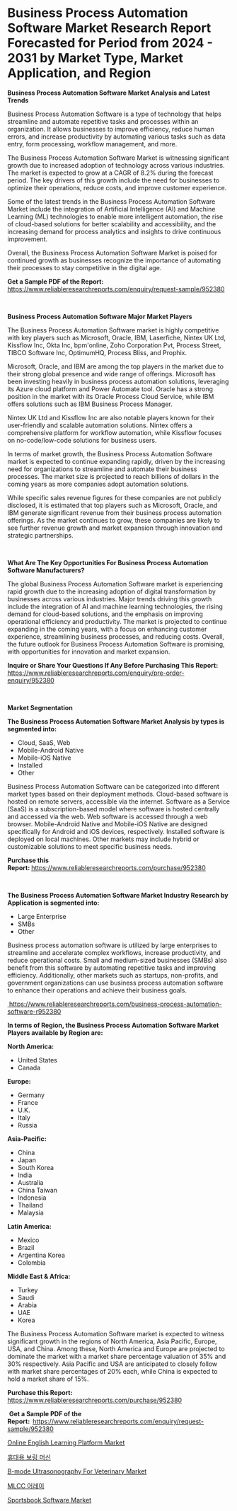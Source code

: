 <p><h1>Business Process Automation Software Market Research Report Forecasted for Period from 2024 -  2031 by Market Type, Market Application, and Region</h1></p><p><strong>Business Process Automation Software Market Analysis and Latest Trends</strong></p>
<p><p>Business Process Automation Software is a type of technology that helps streamline and automate repetitive tasks and processes within an organization. It allows businesses to improve efficiency, reduce human errors, and increase productivity by automating various tasks such as data entry, form processing, workflow management, and more.</p><p>The Business Process Automation Software Market is witnessing significant growth due to increased adoption of technology across various industries. The market is expected to grow at a CAGR of 8.2% during the forecast period. The key drivers of this growth include the need for businesses to optimize their operations, reduce costs, and improve customer experience.</p><p>Some of the latest trends in the Business Process Automation Software Market include the integration of Artificial Intelligence (AI) and Machine Learning (ML) technologies to enable more intelligent automation, the rise of cloud-based solutions for better scalability and accessibility, and the increasing demand for process analytics and insights to drive continuous improvement.</p><p>Overall, the Business Process Automation Software Market is poised for continued growth as businesses recognize the importance of automating their processes to stay competitive in the digital age.</p></p>
<p><strong>Get a Sample PDF of the Report:&nbsp;</strong> <a href="https://www.reliableresearchreports.com/enquiry/request-sample/952380">https://www.reliableresearchreports.com/enquiry/request-sample/952380</a></p>
<p>&nbsp;</p>
<p><strong>Business Process Automation Software Major Market Players</strong></p>
<p><p>The Business Process Automation Software market is highly competitive with key players such as Microsoft, Oracle, IBM, Laserfiche, Nintex UK Ltd, Kissflow Inc, Okta Inc, bpm'online, Zoho Corporation Pvt, Process Street, TIBCO Software Inc, OptimumHQ, Process Bliss, and Prophix.</p><p>Microsoft, Oracle, and IBM are among the top players in the market due to their strong global presence and wide range of offerings. Microsoft has been investing heavily in business process automation solutions, leveraging its Azure cloud platform and Power Automate tool. Oracle has a strong position in the market with its Oracle Process Cloud Service, while IBM offers solutions such as IBM Business Process Manager.</p><p>Nintex UK Ltd and Kissflow Inc are also notable players known for their user-friendly and scalable automation solutions. Nintex offers a comprehensive platform for workflow automation, while Kissflow focuses on no-code/low-code solutions for business users.</p><p>In terms of market growth, the Business Process Automation Software market is expected to continue expanding rapidly, driven by the increasing need for organizations to streamline and automate their business processes. The market size is projected to reach billions of dollars in the coming years as more companies adopt automation solutions.</p><p>While specific sales revenue figures for these companies are not publicly disclosed, it is estimated that top players such as Microsoft, Oracle, and IBM generate significant revenue from their business process automation offerings. As the market continues to grow, these companies are likely to see further revenue growth and market expansion through innovation and strategic partnerships.</p></p>
<p>&nbsp;</p>
<p><strong>What Are The Key Opportunities For Business Process Automation Software Manufacturers?</strong></p>
<p><p>The global Business Process Automation Software market is experiencing rapid growth due to the increasing adoption of digital transformation by businesses across various industries. Major trends driving this growth include the integration of AI and machine learning technologies, the rising demand for cloud-based solutions, and the emphasis on improving operational efficiency and productivity. The market is projected to continue expanding in the coming years, with a focus on enhancing customer experience, streamlining business processes, and reducing costs. Overall, the future outlook for Business Process Automation Software is promising, with opportunities for innovation and market expansion.</p></p>
<p><strong>Inquire or Share Your Questions If Any Before Purchasing This Report:</strong> <a href="https://www.reliableresearchreports.com/enquiry/pre-order-enquiry/952380">https://www.reliableresearchreports.com/enquiry/pre-order-enquiry/952380</a></p>
<p>&nbsp;</p>
<p><strong>Market Segmentation</strong></p>
<p><strong>The Business Process Automation Software Market Analysis by types is segmented into:</strong></p>
<p><ul><li>Cloud, SaaS, Web</li><li>Mobile-Android Native</li><li>Mobile-iOS Native</li><li>Installed</li><li>Other</li></ul></p>
<p><p>Business Process Automation Software can be categorized into different market types based on their deployment methods. Cloud-based software is hosted on remote servers, accessible via the internet. Software as a Service (SaaS) is a subscription-based model where software is hosted centrally and accessed via the web. Web software is accessed through a web browser. Mobile-Android Native and Mobile-iOS Native are designed specifically for Android and iOS devices, respectively. Installed software is deployed on local machines. Other markets may include hybrid or customizable solutions to meet specific business needs.</p></p>
<p><strong>Purchase this Report:&nbsp;</strong><a href="https://www.reliableresearchreports.com/purchase/952380">https://www.reliableresearchreports.com/purchase/952380</a></p>
<p>&nbsp;</p>
<p><strong>The Business Process Automation Software Market Industry Research by Application is segmented into:</strong></p>
<p><ul><li>Large Enterprise</li><li>SMBs</li><li>Other</li></ul></p>
<p><p>Business process automation software is utilized by large enterprises to streamline and accelerate complex workflows, increase productivity, and reduce operational costs. Small and medium-sized businesses (SMBs) also benefit from this software by automating repetitive tasks and improving efficiency. Additionally, other markets such as startups, non-profits, and government organizations can use business process automation software to enhance their operations and achieve their business goals.</p></p>
<p><a href="https://www.reliableresearchreports.com/business-process-automation-software-r952380">&nbsp;https://www.reliableresearchreports.com/business-process-automation-software-r952380</a></p>
<p><strong>In terms of Region, the Business Process Automation Software Market Players available by Region are:</strong></p>
<p>
    <p> <strong> North America: </strong>
        <ul>
            <li>United States</li>
            <li>Canada</li>
        </ul>
        </p> 
    <p> <strong> Europe: </strong>
        <ul>
            <li>Germany</li>
            <li>France</li>
            <li>U.K.</li>
            <li>Italy</li>
            <li>Russia</li>
        </ul>
        </p> 
    <p> <strong> Asia-Pacific: </strong>
        <ul>
            <li>China</li>
            <li>Japan</li>
            <li>South Korea</li>
            <li>India</li>
            <li>Australia</li>
            <li>China Taiwan</li>
            <li>Indonesia</li>
            <li>Thailand</li>
            <li>Malaysia</li>
        </ul>
        </p> 
    <p> <strong> Latin America: </strong>
        <ul>
            <li>Mexico</li>
            <li>Brazil</li>
            <li>Argentina Korea</li>
            <li>Colombia</li>
        </ul>
        </p> 
    <p> <strong> Middle East & Africa: </strong>
        <ul>
            <li>Turkey</li>
            <li>Saudi</li>
            <li>Arabia</li>
            <li>UAE</li>
            <li>Korea</li>
        </ul>
    </p>
    </p>
<p><p>The Business Process Automation Software market is expected to witness significant growth in the regions of North America, Asia Pacific, Europe, USA, and China. Among these, North America and Europe are projected to dominate the market with a market share percentage valuation of 35% and 30% respectively. Asia Pacific and USA are anticipated to closely follow with market share percentages of 20% each, while China is expected to hold a market share of 15%.</p></p>
<p><strong>Purchase this Report: </strong><a href="https://www.reliableresearchreports.com/purchase/952380">https://www.reliableresearchreports.com/purchase/952380</a></p>
<p>&nbsp;<strong>Get a Sample PDF of the Report:&nbsp;&nbsp;</strong><a href="https://www.reliableresearchreports.com/enquiry/request-sample/952380">https://www.reliableresearchreports.com/enquiry/request-sample/952380</a></p>
<p><strong></strong></p>
<p><p><a href="https://github.com/eeenafisainka/Market-Research-Report-List-1/blob/main/online-english-learning-platform-market.md">Online English Learning Platform Market</a></p><p><a href="https://github.com/alfitoms13/Market-Research-Report-List-2/blob/main/358594479881.md">휴대용 보링 머신</a></p><p><a href="https://www.linkedin.com/pulse/b-mode-ultrasonography-veterinary-market-size-share-trends-analysis-0zofe?trackingId=oJya9bHBQAiF4916YLwbpg%3D%3D">B-mode Ultrasonography For Veterinary Market</a></p><p><a href="https://github.com/mofijurk071/Market-Research-Report-List-2/blob/main/992377279883.md">MLCC 어레이</a></p><p><a href="https://github.com/mzurpwxu46/Market-Research-Report-List-1/blob/main/sportsbook-software-market.md">Sportsbook Software Market</a></p></p>